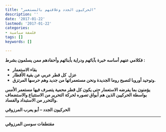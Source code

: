 ```yaml
---
title: "الحركيون الجدد وعلاقتهم بالمستعمر"
description: ''
date: '2017-01-22'
lastmod: '2017-01-22'
categories:
- فلسفة سياسية
tags: []
keywords: []

---
```

**فكلامي عنهم أساسه خبرة بآبائهم ودراية بأبنائهم وأحفادهم ممن يسلمون بشرط :**

* **بقاء الاستعمار**
* **عزل  كل قطر عربي عن بقية الأقطار**
* **وتوحيد أوروبا لتصبح روما الجديدة ونحن مستعمراتها من جديد وهم حرسها المرتزق.**

**يؤمنون بما يفرضه الاستعمار حتى يكون كل قطر محمية يتصرف فيها مستعمر الأمس بواسطة الحركيين الذين هم أبواق تصوره لحركة التحرير من الاستتباع والاستضعاف والتحرر من الاستبداد والفساد.**

**الحركيون الجدد – أبو يعرب المرزوقي**

---

**مقتطفات سوسن المرزوقي**

###